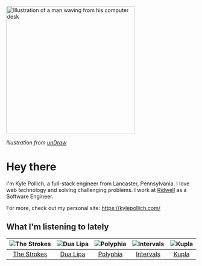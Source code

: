 <img src="https://user-images.githubusercontent.com/6766512/87306713-6f79d900-c4e6-11ea-989a-3242cbfc50c2.png" alt="Illustration of a man waving from his computer desk" height="340" />

_Illustration from [unDraw](https://undraw.co/)_

# Hey there

I'm Kyle Pollich, a full-stack engineer from Lancaster, Pennsylvania. I love web technology and solving challenging problems.
I work at [Ridwell](https://www.ridwell.com/) as a Software Engineer.

For more, check out my personal site: https://kylepollich.com/

## What I'm listening to lately

<!-- begin artists -->
  |![The Strokes](https://i.scdn.co/image/ab6761610000f1783e86b5fc5939757bfcfee4be)|![Dua Lipa](https://i.scdn.co/image/12c917fb893e9c2c37b37f093b30c024e7a76dd5)|![Polyphia](https://i.scdn.co/image/19064b362422abad8f6db31878fa1d740d91e969)|![Intervals](https://i.scdn.co/image/ab6761610000f178a087becceeb4951a4a43581e)|![Kupla](https://i.scdn.co/image/0652aa70b2dbd2287ffb1791667666d23ad6c744)|
  |:---:|:---:|:---:|:---:|:---:|
  |[The Strokes](https://open.spotify.com/artist/0epOFNiUfyON9EYx7Tpr6V)|[Dua Lipa](https://open.spotify.com/artist/6M2wZ9GZgrQXHCFfjv46we)|[Polyphia](https://open.spotify.com/artist/4vGrte8FDu062Ntj0RsPiZ)|[Intervals](https://open.spotify.com/artist/0xpJGyjbEzkWSNfcf2tcMl)|[Kupla](https://open.spotify.com/artist/7daSp9zXk1dmqNxwKFkL35)|
<!-- end artists -->
